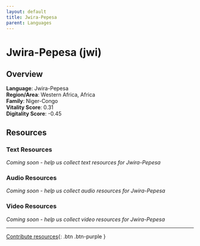```yaml
---
layout: default
title: Jwira-Pepesa
parent: Languages
---
```


# Jwira-Pepesa (jwi)

## Overview

**Language**: Jwira-Pepesa  
**Region/Area**: Western Africa, Africa  
**Family**: Niger-Congo  
**Vitality Score**: 0.31  
**Digitality Score**: -0.45  

## Resources

### Text Resources
*Coming soon - help us collect text resources for Jwira-Pepesa*

### Audio Resources
*Coming soon - help us collect audio resources for Jwira-Pepesa*

### Video Resources
*Coming soon - help us collect video resources for Jwira-Pepesa*

---

[Contribute resources](https://fairtrain.github.io/){: .btn .btn-purple }
